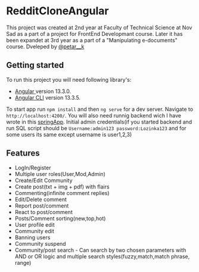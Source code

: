 # RedditCloneAngular

This project was created at 2nd year at Faculty of Technical Science at Nov Sad as a part of a project for FrontEnd Developmant course. Later it has been expandet at 3rd year as a part of a "Manipulating e-documents" course. Dveleped by [@petar__k](https://www.linkedin.com/in/petar-komord%C5%BEi%C4%87-23765a233?lipi=urn%3Ali%3Apage%3Ad_flagship3_profile_view_base_contact_details%3B2i1JgNRWRWyQ5wMsmfeZSw%3D%3D)

## Getting started

To run this project you will need following library's:
- [Angular ](https://angular.io/) version 13.3.0.
- [Angular CLI](https://github.com/angular/angular-cli) version 13.3.5.

To start app run `npm install` and then `ng serve` for a dev server. Navigate to `http://localhost:4200/`. You will also need runnig backend wich I have wrote in this [springApp](https://github.com/PetarK37/RedditCloneSpring). Initial admin credentials(if you started backend and run SQL script should be `Username:admin123 password:Lozinka123` and for some users its  same except username is user1,2,3)

## Features
- LogIn/Register
- Multiple user roles(User,Mod,Admin)
- Create/Edit Community
- Create post(txt + img + pdf) with flairs
- Commenting(infinite comment replies)
- Edit/Delete comment
- Report post/comment
- React to post/comment
- Posts/Comment sorting(new,top,hot)
- User profile edit
- Community edit
- Banning users
- Community suspend
- Community/post search - Can search by two chosen parameters with AND or OR logic
and multiple search styles(fuzzy,match,match phrase, range)


